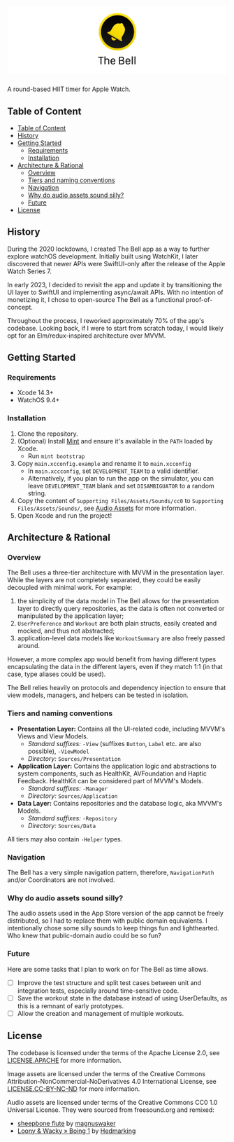 # ![The Bell](Documentation/git_banner.png)

A round-based HIIT timer for Apple Watch.

## Table of Content

- [Table of Content](#table-of-content)
- [History](#history)
- [Getting Started](#getting-started)
  - [Requirements](#requirements)
  - [Installation](#installation)
- [Architecture \& Rational](#architecture--rational)
  - [Overview](#overview)
  - [Tiers and naming conventions](#tiers-and-naming-conventions)
  - [Navigation](#navigation)
  - [Why do audio assets sound silly?](#why-do-audio-assets-sound-silly)
  - [Future](#future)
- [License](#license)

## History

During the 2020 lockdowns, I created The Bell app as a way to further explore watchOS development. Initially built using WatchKit, I later discovered that newer APIs were SwiftUI-only after the release of the Apple Watch Series 7.

In early 2023, I decided to revisit the app and update it by transitioning the UI layer to SwiftUI and implementing async/await APIs. With no intention of monetizing it, I chose to open-source The Bell as a functional proof-of-concept.

Throughout the process, I reworked approximately 70% of the app's codebase. Looking back, if I were to start from scratch today, I would likely opt for an Elm/redux-inspired architecture over MVVM.

## Getting Started

### Requirements

- Xcode 14.3+
- WatchOS 9.4+

### Installation

1. Clone the repository.
2. (Optional) Install [Mint] and ensure it's available in the `PATH` loaded by Xcode.
   - Run `mint bootstrap`
3. Copy `main.xcconfig.example` and rename it to `main.xcconfig`
   - In `main.xccconfig`, set `DEVELOPMENT_TEAM` to a valid identifier.
   - Alternatively, if you plan to run the app on the simulator, you can leave
     `DEVELOPMENT_TEAM` blank and set `DISAMBIGUATOR` to a random string.
4. Copy the content of `Supporting Files/Assets/Sounds/cc0` to `Supporting Files/Assets/Sounds/`, see [Audio Assets] for more information.
5. Open Xcode and run the project!

[Mint]: https://github.com/yonaskolb/Mint
[Audio Assets]: #why-do-audio-assets-sound-silly

## Architecture & Rational

### Overview

The Bell uses a three-tier architecture with MVVM in the presentation layer. While the layers are not completely separated, they could be easily decoupled with minimal work. For example:

1. the simplicity of the data model in The Bell allows for the presentation layer to directly query repositories, as the data is often not converted or manipulated by the application layer;
2. `UserPreference` and `Workout` are both plain structs, easily created and mocked, and thus not abstracted;
3. application-level data models like `WorkoutSummary` are also freely passed around.

However, a more complex app would benefit from having different types encapsulating the data in the different layers, even if they match 1:1 (in that case, type aliases could be used).

The Bell relies heavily on protocols and dependency injection to ensure that view models, managers, and helpers can be tested in isolation.

### Tiers and naming conventions

- **Presentation Layer:** Contains all the UI-related code, including MVVM's Views and View Models.
    - _Standard suffixes:_ `-View` (suffixes `Button`, `Label` etc. are also possible), `-ViewModel`
    - _Directory:_ `Sources/Presentation`
- **Application Layer:** Contains the application logic and abstractions to system components, such as HealthKit, AVFoundation and Haptic Feedback. HealthKit can be considered part of MVVM's Models.
    - _Standard suffixes:_ `-Manager`
    - _Directory:_ `Sources/Application`
- **Data Layer:** Contains repositories and the database logic, aka MVVM's Models.
    - _Standard suffixes:_ `-Repository`
    - _Directory:_ `Sources/Data`

All tiers may also contain `-Helper` types.

### Navigation

The Bell has a very simple navigation pattern, therefore, `NavigationPath` and/or Coordinators are not involved.

### Why do audio assets sound silly?

The audio assets used in the App Store version of the app cannot be freely distributed, so I had to replace them with public domain equivalents. I intentionally chose some silly sounds to keep things fun and lighthearted. Who knew that public-domain audio could be so fun?

### Future

Here are some tasks that I plan to work on for The Bell as time allows.

- [ ] Improve the test structure and split test cases between unit and integration tests,
      especially around time-sensitive code.
- [ ] Save the workout state in the database instead of using UserDefaults,
      as this is a remnant of early prototypes.
- [ ] Allow the creation and management of multiple workouts.

## License

The codebase is licensed under the terms of the Apache License 2.0, see [LICENSE.APACHE]
for more information.

Image assets are licensed under the terms of the Creative Commons
Attribution-NonCommercial-NoDerivatives 4.0 International License, see [LICENSE.CC-BY-NC-ND]
for more information.

Audio assets are licensed under terms of the Creative Commons CC0 1.0 Universal License. They were
sourced from freesound.org and remixed:

- [sheepbone flute] by [magnuswaker]
- [Loony & Wacky » Boing 1] by [Hedmarking]

[LICENSE.APACHE]: ./Licenses/LICENSE.APACHE
[LICENSE.CC-BY-NC-ND]: ./Licenses/LICENSE.CC-BY-NC-ND
[freesound.org]: https://freesound.org/

[sheepbone flute]: https://freesound.org/people/Hedmarking/sounds/179061/
[Loony & Wacky » Boing 1]: https://freesound.org/people/magnuswaker/sounds/540788/

[magnuswaker]: https://freesound.org/people/magnuswaker/
[Hedmarking]: https://freesound.org/people/Hedmarking/
